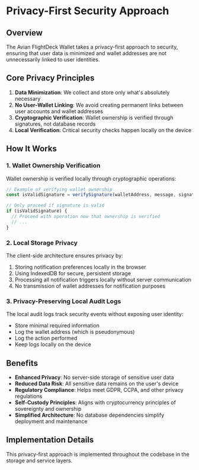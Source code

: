 # Privacy-First Security Approach

## Overview

The Avian FlightDeck Wallet takes a privacy-first approach to security, ensuring that user data is minimized and wallet addresses are not unnecessarily linked to user identities.

## Core Privacy Principles

1. **Data Minimization**: We collect and store only what's absolutely necessary
2. **No User-Wallet Linking**: We avoid creating permanent links between user accounts and wallet addresses
3. **Cryptographic Verification**: Wallet ownership is verified through signatures, not database records
4. **Local Verification**: Critical security checks happen locally on the device

## How It Works

### 1. Wallet Ownership Verification

Wallet ownership is verified locally through cryptographic operations:

```typescript
// Example of verifying wallet ownership
const isValidSignature = verifySignature(walletAddress, message, signature);

// Only proceed if signature is valid
if (isValidSignature) {
  // Proceed with operation now that ownership is verified
  // ...
}
```

### 2. Local Storage Privacy

The client-side architecture ensures privacy by:

1. Storing notification preferences locally in the browser
2. Using IndexedDB for secure, persistent storage
3. Processing all notification triggers locally without server communication
4. No transmission of wallet addresses for notification purposes

### 3. Privacy-Preserving Local Audit Logs

The local audit logs track security events without exposing user identity:

- Store minimal required information
- Log the wallet address (which is pseudonymous)
- Log the action performed
- Keep logs locally on the device

## Benefits

- **Enhanced Privacy**: No server-side storage of sensitive user data
- **Reduced Data Risk**: All sensitive data remains on the user's device
- **Regulatory Compliance**: Helps meet GDPR, CCPA, and other privacy regulations
- **Self-Custody Principles**: Aligns with cryptocurrency principles of sovereignty and ownership
- **Simplified Architecture**: No database dependencies simplify deployment and maintenance

## Implementation Details

This privacy-first approach is implemented throughout the codebase in the storage and service layers.
